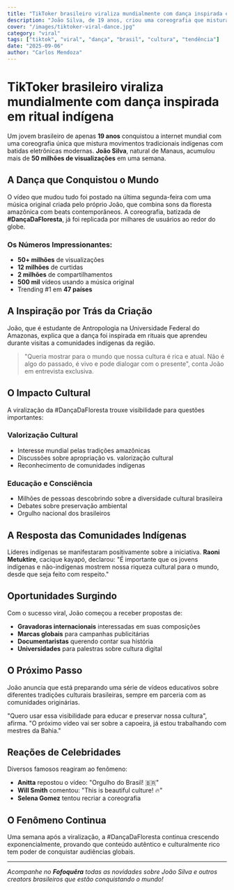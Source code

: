 ```yaml
---
title: "TikToker brasileiro viraliza mundialmente com dança inspirada em ritual indígena"
description: "João Silva, de 19 anos, criou uma coreografia que mistura tradição e modernidade, acumulando mais de 50 milhões de visualizações em apenas uma semana."
cover: "/images/tiktoker-viral-dance.jpg"
category: "viral"
tags: ["tiktok", "viral", "dança", "brasil", "cultura", "tendência"]
date: "2025-09-06"
author: "Carlos Mendoza"
---
```


# TikToker brasileiro viraliza mundialmente com dança inspirada em ritual indígena

Um jovem brasileiro de apenas **19 anos** conquistou a internet mundial com uma coreografia única que mistura movimentos tradicionais indígenas com batidas eletrônicas modernas. **João Silva**, natural de Manaus, acumulou mais de **50 milhões de visualizações** em uma semana.

## A Dança que Conquistou o Mundo

O vídeo que mudou tudo foi postado na última segunda-feira com uma música original criada pelo próprio João, que combina sons da floresta amazônica com beats contemporâneos. A coreografia, batizada de **#DançaDaFloresta**, já foi replicada por milhares de usuários ao redor do globe.

### Os Números Impressionantes:
- **50+ milhões** de visualizações
- **12 milhões** de curtidas
- **2 milhões** de compartilhamentos
- **500 mil** vídeos usando a música original
- Trending #1 em **47 países**

## A Inspiração por Trás da Criação

João, que é estudante de Antropologia na Universidade Federal do Amazonas, explica que a dança foi inspirada em rituais que aprendeu durante visitas a comunidades indígenas da região.

> "Queria mostrar para o mundo que nossa cultura é rica e atual. Não é algo do passado, é vivo e pode dialogar com o presente", conta João em entrevista exclusiva.

## O Impacto Cultural

A viralização da #DançaDaFloresta trouxe visibilidade para questões importantes:

### Valorização Cultural
- Interesse mundial pelas tradições amazônicas
- Discussões sobre apropriação vs. valorização cultural
- Reconhecimento de comunidades indígenas

### Educação e Consciência
- Milhões de pessoas descobrindo sobre a diversidade cultural brasileira
- Debates sobre preservação ambiental
- Orgulho nacional dos brasileiros

## A Resposta das Comunidades Indígenas

Líderes indígenas se manifestaram positivamente sobre a iniciativa. **Raoni Metuktire**, cacique kayapó, declarou: "É importante que os jovens indígenas e não-indígenas mostrem nossa riqueza cultural para o mundo, desde que seja feito com respeito."

## Oportunidades Surgindo

Com o sucesso viral, João começou a receber propostas de:
- **Gravadoras internacionais** interessadas em suas composições
- **Marcas globais** para campanhas publicitárias
- **Documentaristas** querendo contar sua história
- **Universidades** para palestras sobre cultura digital

## O Próximo Passo

João anuncia que está preparando uma série de vídeos educativos sobre diferentes tradições culturais brasileiras, sempre em parceria com as comunidades originárias.

"Quero usar essa visibilidade para educar e preservar nossa cultura", afirma. "O próximo vídeo vai ser sobre a capoeira, já estou trabalhando com mestres da Bahia."

## Reações de Celebridades

Diversos famosos reagiram ao fenômeno:
- **Anitta** repostou o vídeo: "Orgulho do Brasil! 🇧🇷"
- **Will Smith** comentou: "This is beautiful culture! 🔥"
- **Selena Gomez** tentou recriar a coreografia

## O Fenômeno Continua

Uma semana após a viralização, a #DançaDaFloresta continua crescendo exponencialmente, provando que conteúdo autêntico e culturalmente rico tem poder de conquistar audiências globais.

---

*Acompanhe no **Fofoquêra** todas as novidades sobre João Silva e outros creators brasileiros que estão conquistando o mundo!*